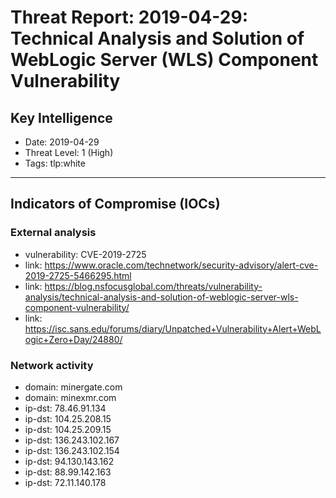 # Threat Report: 2019-04-29: Technical Analysis and Solution of WebLogic Server (WLS) Component Vulnerability


## Key Intelligence
* Date: 2019-04-29
* Threat Level: 1 (High)
* Tags: tlp:white

---

## Indicators of Compromise (IOCs)
### External analysis
* vulnerability: CVE-2019-2725
* link: https://www.oracle.com/technetwork/security-advisory/alert-cve-2019-2725-5466295.html
* link: https://blog.nsfocusglobal.com/threats/vulnerability-analysis/technical-analysis-and-solution-of-weblogic-server-wls-component-vulnerability/
* link: https://isc.sans.edu/forums/diary/Unpatched+Vulnerability+Alert+WebLogic+Zero+Day/24880/

### Network activity
* domain: minergate.com
* domain: minexmr.com
* ip-dst: 78.46.91.134
* ip-dst: 104.25.208.15
* ip-dst: 104.25.209.15
* ip-dst: 136.243.102.167
* ip-dst: 136.243.102.154
* ip-dst: 94.130.143.162
* ip-dst: 88.99.142.163
* ip-dst: 72.11.140.178
